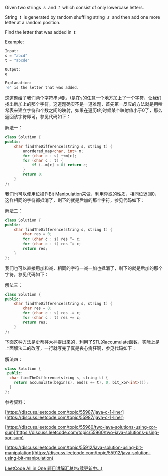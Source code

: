 Given two strings  _s_  and  _t_  which consist of only lowercase letters.

String  _t_  is generated by random shuffling string  _s_  and then add one more letter at a random position.

Find the letter that was added in  _t_.

Example:

```cpp
Input:
s = "abcd"
t = "abcde"

Output:
e

Explanation:
'e' is the letter that was added.
```

这道题给了我们两个字符串s和t，t是在s的任意一个地方加上了一个字符，让我们找出新加上的那个字符。这道题确实不是一道难题，首先第一反应的方法就是用哈希表来建立字符和个数之间的映射，如果在遍历t的时候某个映射值小于0了，那么返回该字符即可，参见代码如下：

解法一：

```cpp
class Solution {
public:
    char findTheDifference(string s, string t) {
        unordered_map<char, int> m;
        for (char c : s) ++m[c];
        for (char c : t) {
            if (--m[c] < 0) return c;
        }
        return 0;
    }
};
```

我们也可以使用位操作Bit Manipulation来做，利用异或的性质，相同位返回0，这样相同的字符都抵消了，剩下的就是后加的那个字符，参见代码如下：

解法二：

```cpp
class Solution {
public:
    char findTheDifference(string s, string t) {
        char res = 0;
        for (char c : s) res ^= c;
        for (char c : t) res ^= c;
        return res;
    }
};
```

我们也可以直接用加和减，相同的字符一减一加也抵消了，剩下的就是后加的那个字符，参见代码如下：

解法三：

```cpp
class Solution {
public:
    char findTheDifference(string s, string t) {
        char res = 0;
        for (char c : s) res -= c;
        for (char c : t) res += c;
        return res;
    }
};
```

下面这种方法是史蒂芬大神提出来的，利用了STL的accumulate函数，实际上是上面解法二的改写，一行就写完了真是丧心病狂啊，参见代码如下：

解法四：

```cpp
class Solution {
 public:
  char findTheDifference(string s, string t) {
    return accumulate(begin(s), end(s += t), 0, bit_xor<int>());
  }
};
```

参考资料：

[https://discuss.leetcode.com/topic/55987/java-c-1-liner](https://discuss.leetcode.com/topic/55987/java-c-1-liner)

[https://discuss.leetcode.com/topic/55960/two-java-solutions-using-xor-sum](https://discuss.leetcode.com/topic/55960/two-java-solutions-using-xor-sum)

[https://discuss.leetcode.com/topic/55912/java-solution-using-bit-manipulation](https://discuss.leetcode.com/topic/55912/java-solution-using-bit-manipulation)

[LeetCode All in One 题目讲解汇总(持续更新中...)](http://www.cnblogs.com/grandyang/p/4606334.html)
